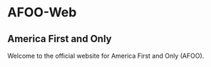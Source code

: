 # AFOO-Web

## America First and Only

Welcome to the official website for America First and Only (AFOO).

